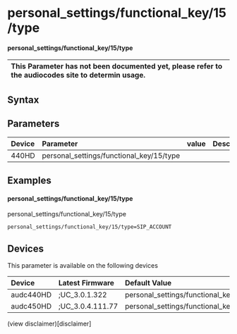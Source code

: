 ﻿---
description: personal_settings/functional_key/15/type
search: false
---

# personal_settings/functional_key/15/type

#### personal_settings/functional_key/15/type


| This Parameter has not been documented yet, please refer to the audiocodes site to determin usage.  | 
| :--- |

## Syntax

## Parameters
|Device|Parameter|value|Description|
|:---|:---|:---|:---|
| 440HD | personal_settings/functional_key/15/type |  |  |

## Examples
#### personal_settings/functional_key/15/type

personal_settings/functional_key/15/type

```
personal_settings/functional_key/15/type=SIP_ACCOUNT
```

## Devices
This parameter is available on the following devices

| Device | Latest Firmware | Default Value |
|:---|:---|:---|
| audc440HD | ;UC_3.0.1.322 | personal_settings/functional_key/15/type=SIP_ACCOUNT 
| audc450HD | ;UC_3.0.4.111.77 | personal_settings/functional_key/15/type=EMPTY 

(view disclaimer)[disclaimer]
